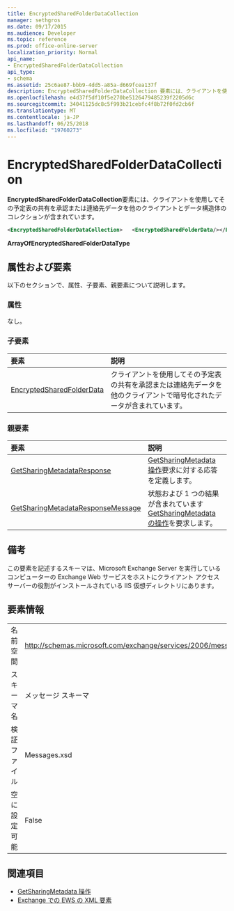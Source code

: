 ```yaml
---
title: EncryptedSharedFolderDataCollection
manager: sethgros
ms.date: 09/17/2015
ms.audience: Developer
ms.topic: reference
ms.prod: office-online-server
localization_priority: Normal
api_name:
- EncryptedSharedFolderDataCollection
api_type:
- schema
ms.assetid: 25c6ae87-bbb9-4dd5-a85a-d669fcea137f
description: EncryptedSharedFolderDataCollection 要素には、クライアントを使用してその予定表の共有を承認または連絡先データを他のクライアントとデータ構造体のコレクションが含まれています。
ms.openlocfilehash: e4d37f5df10f5e270be5126479485239f2205d6c
ms.sourcegitcommit: 34041125dc8c5f993b21cebfc4f8b72f0fd2cb6f
ms.translationtype: MT
ms.contentlocale: ja-JP
ms.lasthandoff: 06/25/2018
ms.locfileid: "19760273"
---
```

# <a name="encryptedsharedfolderdatacollection"></a>EncryptedSharedFolderDataCollection

**EncryptedSharedFolderDataCollection**要素には、クライアントを使用してその予定表の共有を承認または連絡先データを他のクライアントとデータ構造体のコレクションが含まれています。 
  
```xml
<EncryptedSharedFolderDataCollection>   <EncryptedSharedFolderData/></EncryptedSharedFolderDataCollection>
```

 **ArrayOfEncryptedSharedFolderDataType**
## <a name="attributes-and-elements"></a>属性および要素

以下のセクションで、属性、子要素、親要素について説明します。
  
### <a name="attributes"></a>属性

なし。
  
### <a name="child-elements"></a>子要素

|**要素**|**説明**|
|:-----|:-----|
|[EncryptedSharedFolderData](encryptedsharedfolderdata.md) <br/> |クライアントを使用してその予定表の共有を承認または連絡先データを他のクライアントで暗号化されたデータが含まれています。  <br/> |
   
### <a name="parent-elements"></a>親要素

|**要素**|**説明**|
|:-----|:-----|
|[GetSharingMetadataResponse](getsharingmetadataresponse.md) <br/> |[GetSharingMetadata 操作](getsharingmetadata-operation.md)要求に対する応答を定義します。  <br/> |
|[GetSharingMetadataResponseMessage](getsharingmetadataresponsemessage.md) <br/> |状態および 1 つの結果が含まれています[GetSharingMetadata の操作](getsharingmetadata-operation.md)を要求します。  <br/> |
   
## <a name="remarks"></a>備考

この要素を記述するスキーマは、Microsoft Exchange Server を実行しているコンピューターの Exchange Web サービスをホストにクライアント アクセス サーバーの役割がインストールされている IIS 仮想ディレクトリにあります。
  
## <a name="element-information"></a>要素情報

|||
|:-----|:-----|
|名前空間  <br/> |http://schemas.microsoft.com/exchange/services/2006/messages  <br/> |
|スキーマ名  <br/> |メッセージ スキーマ  <br/> |
|検証ファイル  <br/> |Messages.xsd  <br/> |
|空に設定可能  <br/> |False  <br/> |
   
## <a name="see-also"></a>関連項目

- [GetSharingMetadata 操作](getsharingmetadata-operation.md)
- [Exchange での EWS の XML 要素](ews-xml-elements-in-exchange.md)

